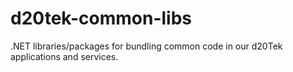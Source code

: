 # d20tek-common-libs
.NET libraries/packages for bundling common code in our d20Tek applications and services.

